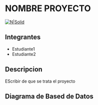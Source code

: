# NOMBRE PROYECTO
[![N|Solid](https://cldup.com/dTxpPi9lDf.thumb.png)](https://nodesource.com/products/nsolid)
## Integrantes
- Estudiante1
- Estudiante2
## Descripcion
EScribir de que se trata el proyecto
## Diagrama de Based de Datos
